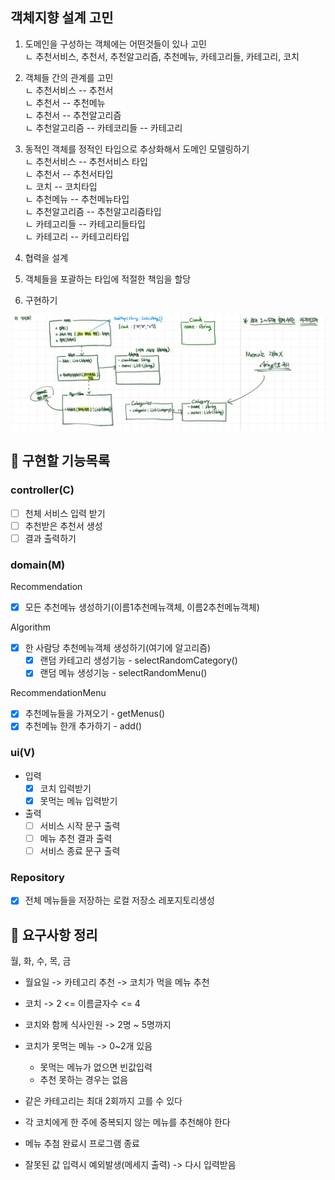 

## 객체지향 설계 고민

1. 도메인을 구성하는 객체에는 어떤것들이 있나 고민  
     ㄴ 추천서비스, 추천서, 추천알고리즘, 추천메뉴, 카테고리들, 카테고리, 코치
2. 객체들 간의 관계를 고민  
     ㄴ 추천서비스 -- 추천서  
     ㄴ 추천서 -- 추천메뉴  
     ㄴ 추천서 -- 추천알고리즘  
     ㄴ 추천알고리즘 -- 카테코리들 -- 카테고리  
     
3. 동적인 객체를 정적인 타입으로 추상화해서 도메인 모델링하기  
     ㄴ 추천서비스 -- 추천서비스 타입  
     ㄴ 추천서 -- 추천서타입  
     ㄴ 코치 -- 코치타입  
     ㄴ 추천메뉴 -- 추천메뉴타입  
     ㄴ 추천알고리즘 -- 추천알고리즘타입  
     ㄴ 카테고리들 -- 카테고리들타입  
     ㄴ 카테고리 -- 카테고리타입  

4. 협력을 설계
5. 객체들을 포괄하는 타입에 적절한 책임을 할당
6. 구현하기


![img.png](img.png)


## 🚀 구현할 기능목록
### controller(C)
- [ ] 천체 서비스 입력 받기
- [ ] 추천받은 추천서 생성
- [ ] 결과 출력하기

### domain(M)
Recommendation
- [x] 모든 추천메뉴 생성하기(이름1추천메뉴객체, 이름2추천메뉴객체)

Algorithm
- [x] 한 사람당 추천메뉴객체 생성하기(여기에 알고리즘)
  - [x] 랜덤 카테고리 생성기능 - selectRandomCategory()
  - [x] 랜덤 메뉴 생성기능 - selectRandomMenu()

RecommendationMenu
- [x] 추천메뉴들을 가져오기 - getMenus()
- [x] 추천메뉴 한개 추가하기 - add()

### ui(V)
- 입력
  - [x] 코치 입력받기
  - [x] 못먹는 메뉴 입력받기
- 출력
  - [ ] 서비스 시작 문구 출력
  - [ ] 메뉴 추천 결과 출력
  - [ ] 서비스 종료 문구 출력

### Repository
- [x] 전체 메뉴들을 저장하는 로컬 저장소 레포지토리생성



## 🚀 요구사항 정리

월, 화, 수, 목, 금

- 월요일 -> 카테고리 추천 -> 코치가 먹을 메뉴 추천


- 코치 -> 2 <= 이름글자수 <= 4  
- 코치와 함께 식사인원 -> 2명 ~ 5명까지  
- 코치가 못먹는 메뉴 -> 0~2개 있음
  - 못먹는 메뉴가 없으면 빈값입력
  - 추천 못하는 경우는 없음


- 같은 카테고리는 최대 2회까지 고를 수 있다
- 각 코치에게 한 주에 중복되지 않는 메뉴를 추천해야 한다


- 메뉴 추첨 완료시 프로그램 종료  


- 잘못된 값 입력시 예외발생(메세지 출력) -> 다시 입력받음